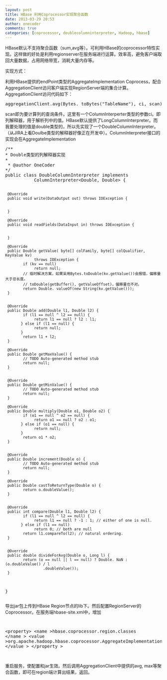 ```yaml
---
layout: post
title: HBase 利用Coprocessor实现聚合函数
date: 2013-03-29 20:53
author: onecoder
comments: true
categories: [coprocessor, doublecolumninterpreter, Hadoop, hbase]
---
```

<p>
	HBase默认不支持聚合函数（sum,avg等）。可利用HBase的coprocessor特性实现。这样做的好处是利用regionserver在服务端进行运算。效率高，避免客户端取回大量数据，占用网络带宽，消耗大量内存等。</p>
<p>
	实现方式：</p>
<p>
	利用HBase提供的endPoint类型的AggregateImplementation Coprocess，配合AggregationClient访问客户端实现RegionServer端的集合计算。AggregationClient访问代码如下：</p>
<pre class="brush:java;first-line:1;pad-line-numbers:true;highlight:null;collapse:false;">
aggregationClient.avg(Bytes. toBytes(&quot;TableName&quot;), ci, scan);
</pre>
<p>
	scan即为要计算列的查询条件。这里有一个ColumnInterperter类型的参数ci。即列解释器，用于解析列中的值。HBase默认提供了LongColumnInterpreter。而我要处理的值是double类型的，所以先实现了一个DoubleColumnInterpreter。（从JIRA上看Doulbe类型的解释器好像正在开发中）。ColumnInterpreter接口的实现会在AggregateImplementation</p>
<pre class="brush:java;first-line:1;pad-line-numbers:true;highlight:null;collapse:false;">
/**
* Double类型的列解释器实现
*
 * @author OneCoder
*/
public class DoubleColumnInterpreter implements
           ColumnInterpreter&lt;Double, Double&gt; {

     @Override
     public void write(DataOutput out) throws IOException {


     }

     @Override
     public void readFields(DataInput in) throws IOException {


     }

     @Override
     public Double getValue( byte[] colFamily, byte[] colQualifier, KeyValue kv)
                 throws IOException {
            if (kv == null)
                 return null;
            // 临时解决方案，如果采用Bytes.toDouble(kv.getValue())会报错，偏移量大于总长度。
            // toDouble(getBuffer(), getValueOffset)，偏移量也不对。
            return Double. valueOf(new String(kv.getValue()));
     }


     @Override
     public Double add(Double l1, Double l2) {
            if (l1 == null ^ l2 == null) {
                 return l1 == null ? l2 : l1;
           } else if (l1 == null) {
                 return null;
           }
            return l1 + l2;
     }

     @Override
     public Double getMaxValue() {
            // TODO Auto-generated method stub
            return null;
     }


     @Override
     public Double getMinValue() {
            // TODO Auto-generated method stub
            return null;
     }

     @Override
     public Double multiply(Double o1, Double o2) {
            if (o1 == null ^ o2 == null) {
                 return o1 == null ? o2 : o1;
           } else if (o1 == null) {
                 return null;
           }
            return o1 * o2;
     }


     @Override
     public Double increment(Double o) {
            // TODO Auto-generated method stub
            return null;
     }

     @Override
     public Double castToReturnType(Double o) {
            return o.doubleValue();
     }


     @Override
     public int compare(Double l1, Double l2) {
            if (l1 == null ^ l2 == null) {
                 return l1 == null ? -1 : 1; // either of one is null.
           } else if (l1 == null)
                 return 0; // both are null
            return l1.compareTo(l2); // natural ordering.
     }


     @Override
     public double divideForAvg(Double o, Long l) {
            return (o == null || l == null) ? Double. NaN : (o.doubleValue() / l
                     .doubleValue());
     }
}
</pre>
<p>
	导出jar包上传到HBase Region节点的lib下。然后配置RegionServer的Coprocessor。在服务端hbase-site.xml中，增加</p>
<pre class="brush:xml;first-line:1;pad-line-numbers:true;highlight:null;collapse:false;">


&lt;property&gt;
            &lt;name &gt;hbase.coprocessor.region.classes &lt;/name &gt;
           &lt;value &gt;org.apache.hadoop.hbase.coprocessor.AggregateImplementation &lt;/value &gt;
 &lt;/property &gt;    
</pre>
<p>
	重启服务，使配置和jar生效。然后调用AggregationClient中提供的avg, max等聚合函数，即可在region端计算出结果，返回。</p>

